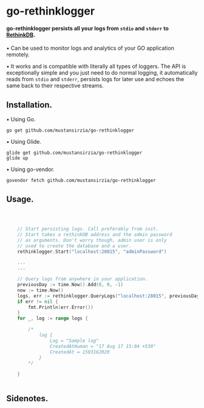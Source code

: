 # go-rethinklogger

#### go-rethinklogger persists all your logs from `stdio` and `stderr` to [RethinkDB](http://rethinkdb.com/).

• Can be used to monitor logs and analytics of your GO application remotely.
<br />

• It works and is compatible with literally all types of loggers. The API is exceptionally simple and you just need to do normal logging, 
it automatically reads from `stdio` and `stderr`, persists logs for later use and echoes the same back to their respective streams.

## Installation.

• Using Go.
```
go get github.com/mustansirzia/go-rethinklogger
```

• Using Glide.
```
glide get github.com/mustansirzia/go-rethinklogger
glide up
```

• Using go-vendor.
```
govendor fetch github.com/mustansirzia/go-rethinklogger
```

## Usage.

```go



    // Start persisting logs. Call preferably from init.
    // Start takes a rethinkDB address and the admin password
    // as arguments. Don't worry though, admin user is only
    // used to create the database and a user.
    rethinklogger.Start("localhost:28015", "adminPassword")

    ...
    ...

    // Query logs from anywhere in your application.
    previousDay := time.Now().Add(0, 0, -1)
    now := time.Now()
    logs, err := rethinklogger.QueryLogs("localhost:28015", previousDay, now)
    if err != nil {
        fmt.Println(err.Error())
    }
    for _, log := range logs {

        /*
            log {
                Log = "Sample log"
                CreatedAtHuman = "17 Aug 17 15:04 +530"
                CreatedAt = 1503162020
            }
        */

    }



```


## Sidenotes.
